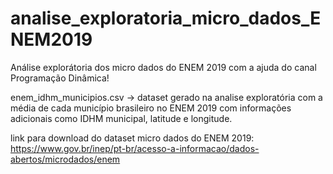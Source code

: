# analise_exploratoria_micro_dados_ENEM2019
Análise explorátoria dos micro dados do ENEM 2019 com a ajuda do canal Programação Dinâmica!

enem_idhm_municipios.csv -> dataset gerado na analise exploratória com a média de cada município brasileiro no ENEM 2019 com informações adicionais como IDHM municipal, latitude e longitude.

link para download do dataset micro dados do ENEM 2019: https://www.gov.br/inep/pt-br/acesso-a-informacao/dados-abertos/microdados/enem
